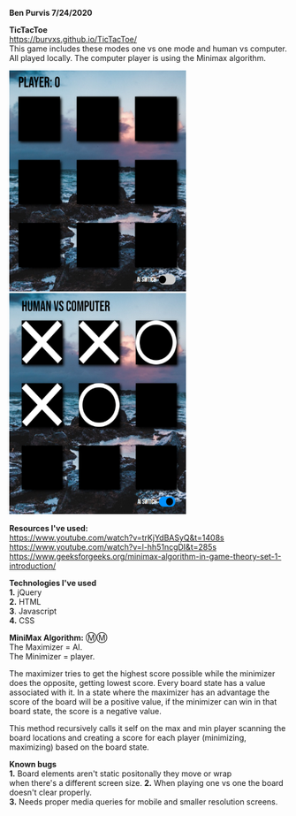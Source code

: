 **Ben Purvis
7/24/2020**

**TicTacToe**  
https://burvxs.github.io/TicTacToe/  
This game includes these modes one vs one mode and human vs computer. 
All played locally.   The computer player is using the Minimax algorithm.



 <img src="assets/OneVsOne.PNG" width="320" height="400">  <img src="assets/HvsAI.PNG" width="320" height="400">


**Resources I've used:**   
https://www.youtube.com/watch?v=trKjYdBASyQ&t=1408s   
https://www.youtube.com/watch?v=l-hh51ncgDI&t=285s    
https://www.geeksforgeeks.org/minimax-algorithm-in-game-theory-set-1-introduction/

**Technologies I've used**  
**1.** jQuery   
**2.** HTML  
**3**. Javascript  
**4.** CSS  

**MiniMax Algorithm:** Ⓜ️Ⓜ️  
The Maximizer = AI.  
The Minimizer = player.  

The maximizer tries to get the highest score possible while the
minimizer does the opposite, getting lowest score. 
Every board state has a value associated with it. In a state where the
maximizer has an advantage the score of the board will be a positive value, if the 
minimizer can win in that board state, the score is a negative value.

This method recursively calls it self on the max and min player scanning the 
board locations and creating a score for each player (minimizing, maximizing) based
on the board state.

**Known bugs**  
**1.** Board elements aren't static positonally they move or wrap  
       when there's a different screen size.
**2.** When playing one vs one the board doesn't clear properly.  
**3.** Needs proper media queries for mobile and smaller resolution
       screens.

